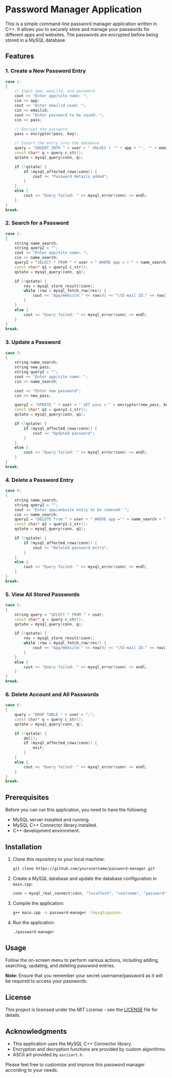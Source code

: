 # Password Manager Application

This is a simple command-line password manager application written in C++. It allows you to securely store and manage your passwords for different apps and websites. The passwords are encrypted before being stored in a MySQL database.

## Features

### 1. Create a New Password Entry

```cpp
case 1:
{
    // Input app, emailid, and password
    cout << "Enter app/site name: ";
    cin >> app;
    cout << "Enter emailid used: ";
    cin >> emailid;
    cout << "Enter password to be saved: ";
    cin >> pass;

    // Encrypt the password
    pass = encryptor(pass, key);

    // Insert the entry into the database
    query = "INSERT INTO " + user + " VALUES ( '" + app + "', '" + emailid + "', '" + pass + "'); ";
    const char* q = query.c_str();
    qstate = mysql_query(conn, q);

    if (!qstate) {
        if (mysql_affected_rows(conn)) {
            cout << "Password details added";
        }
    }
    else {
        cout << "Query failed: " << mysql_error(conn) << endl;
    }
}
break;
```

### 2. Search for a Password

```cpp
case 2:
{
    string name_search;
    string query2 = "";
    cout << "Enter app/site name: ";
    cin >> name_search;
    query2 = "SELECT * FROM " + user + " WHERE app = ('" + name_search + "'); ";
    const char* q1 = query2.c_str();
    qstate = mysql_query(conn, q1);

    if (!qstate) {
        res = mysql_store_result(conn);
        while (row = mysql_fetch_row(res)) {
            cout << "App/Website:" << row[0] << "\tE-mail ID:" << row[1] << "\tPassword:" << decryptor(row[2], key) << "\n";
        }
    }
    else {
        cout << "Query failed: " << mysql_error(conn) << endl;
    }
}
break;
```

### 3. Update a Password

```cpp
case 3:
{
    string name_search;
    string new_pass;
    string query2 = "";
    cout << "Enter app/site name: ";
    cin >> name_search;

    cout << "Enter new password";
    cin >> new_pass;

    query2 = "UPDATE " + user + " SET pass ='" + encryptor(new_pass, key) + "'  WHERE app = '" + name_search + "' ;";
    const char* q1 = query2.c_str();
    qstate = mysql_query(conn, q1);

    if (!qstate) {
        if (mysql_affected_rows(conn)) {
            cout << "Updated password";
        }
    }
    else {
        cout << "Query failed: " << mysql_error(conn) << endl;
    }
}
break;
```

### 4. Delete a Password Entry

```cpp
case 4:
{
    string name_search;
    string query2 = "";
    cout << "Enter app/website entry to be removed: ";
    cin >> name_search;
    query2 = "DELETE from " + user + " WHERE app ='" + name_search + "' ;";
    const char* q1 = query2.c_str();
    qstate = mysql_query(conn, q1);

    if (!qstate) {
        if (mysql_affected_rows(conn)) {
            cout << "Deleted password entry";
        }
    }
    else {
        cout << "Query failed: " << mysql_error(conn) << endl;
    }
}
break;
```

### 5. View All Stored Passwords

```cpp
case 5:
{
    string query = "SELECT * FROM " + user;
    const char* q = query.c_str();
    qstate = mysql_query(conn, q);

    if (!qstate) {
        res = mysql_store_result(conn);
        while (row = mysql_fetch_row(res)) {
            cout << "App/Website:" << row[0] << "\tE-mail ID:" << row[1] << "\tPassword:" << decryptor(row[2], key) << "\n";
        }
    }
    else {
        cout << "Query failed: " << mysql_error(conn) << endl;
    }
}
break;
```

### 6. Delete Account and All Passwords

```cpp
case 6:
{
    query = "DROP TABLE " + user + ";";
    const char* q = query.c_str();
    qstate = mysql_query(conn, q);

    if (!qstate) {
        del();
        if (mysql_affected_rows(conn)) {
            exit;
        }
    }
    else {
        cout << "Query failed: " << mysql_error(conn) << endl;
    }
}
break;
```

## Prerequisites

Before you can run this application, you need to have the following:

- MySQL server installed and running.
- MySQL C++ Connector library installed.
- C++ development environment.

## Installation

1. Clone this repository to your local machine:

   ```bash
   git clone https://github.com/yourusername/password-manager.git
   ```

2. Create a MySQL database and update the database configuration in `main.cpp`:

   ```cpp
   conn = mysql_real_connect(conn, "localhost", "username", "password", "your_database_name", 3306, NULL, 0);
   ```

3. Compile the application:

   ```bash
   g++ main.cpp -o password-manager -lmysqlcppconn
   ```

4. Run the application:

   ```bash
   ./password-manager
   ```

## Usage

Follow the on-screen menu to perform various actions, including adding, searching, updating, and deleting password entries.

**Note:** Ensure that you remember your secret username/password as it will be required to access your passwords.

## License

This project is licensed under the MIT License - see the [LICENSE](LICENSE) file for details.

## Acknowledgments

- This application uses the MySQL C++ Connector library.
- Encryption and decryption functions are provided by custom algorithms.
- ASCII art provided by `asciiart.h`.

Please feel free to customize and improve this password manager according to your needs.
